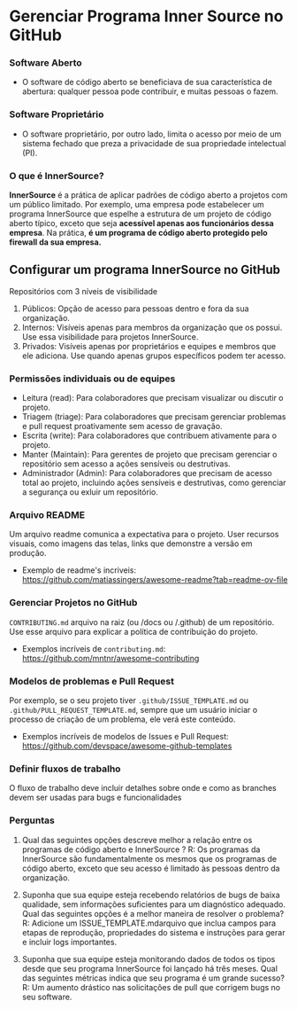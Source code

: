 # Gerenciar Programa Inner Source no GitHub

### Software Aberto

- O software de código aberto se beneficiava de sua característica de abertura: qualquer pessoa pode contribuir, e muitas pessoas o fazem.

### Software Proprietário

- O software proprietário, por outro lado, limita o acesso por meio de um sistema fechado que preza a privacidade de sua propriedade intelectual (PI).

### O que é InnerSource?

**InnerSource** é a prática de aplicar padrões de código aberto a projetos com um público limitado. Por exemplo, uma empresa pode estabelecer um programa InnerSource que espelhe a estrutura de um projeto de código aberto típico, exceto que seja **acessível apenas aos funcionários dessa empresa**. Na prática, **é um programa de código aberto protegido pelo firewall da sua empresa.**

## Configurar um programa InnerSource no GitHub

Repositórios com 3 níveis de visibilidade

1.  Públicos: Opção de acesso para pessoas dentro e fora da sua organização.
2.  Internos: Visíveis apenas para membros da organização que os possui. Use essa visibilidade para projetos InnerSource.
3.  Privados: Visíveis apenas por proprietários e equipes e membros que ele adiciona. Use quando apenas grupos específicos podem ter acesso.

### Permissões individuais ou de equipes

- Leitura (read): Para colaboradores que precisam visualizar ou discutir o projeto.
- Triagem (triage): Para colaboradores que precisam gerenciar problemas e pull request proativamente sem acesso de gravação.
- Escrita (write): Para colaboradores que contribuem ativamente para o projeto.
- Manter (Maintain): Para gerentes de projeto que precisam gerenciar o repositório sem acesso a ações sensíveis ou destrutivas.
- Administrador (Admin): Para colaboradores que precisam de acesso total ao projeto, incluindo ações sensíveis e destrutivas, como gerenciar a segurança ou exluir um repositório.

### Arquivo README

Um arquivo readme comunica a expectativa para o projeto.
User recursos visuais, como imagens das telas, links que demonstre a versão em produção.

- Exemplo de readme's incriveis: https://github.com/matiassingers/awesome-readme?tab=readme-ov-file

### Gerenciar Projetos no GitHub

`CONTRIBUTING.md` arquivo na raiz (ou /docs ou /.github) de um repositório. Use esse arquivo para explicar a política de contribuição do projeto.

- Exemplos incríveis de `contributing.md`: https://github.com/mntnr/awesome-contributing

### Modelos de problemas e Pull Request

Por exemplo, se o seu projeto tiver `.github/ISSUE_TEMPLATE.md` ou `.github/PULL_REQUEST_TEMPLATE.md`, sempre que um usuário iniciar o processo de criação de um problema, ele verá este conteúdo.

- Exemplos incríveis de modelos de Issues e Pull Request: https://github.com/devspace/awesome-github-templates

### Definir fluxos de trabalho

O fluxo de trabalho deve incluir detalhes sobre onde e como as branches devem ser usadas para bugs e funcionalidades

### Perguntas

1.  Qual das seguintes opções descreve melhor a relação entre os programas de código aberto e InnerSource ?
    R: Os programas da InnerSource são fundamentalmente os mesmos que os programas de código aberto, exceto que seu acesso é limitado às pessoas dentro da organização.

2.  Suponha que sua equipe esteja recebendo relatórios de bugs de baixa qualidade, sem informações suficientes para um diagnóstico adequado. Qual das seguintes opções é a melhor maneira de resolver o problema?
    R: Adicione um ISSUE_TEMPLATE.mdarquivo que inclua campos para etapas de reprodução, propriedades do sistema e instruções para gerar e incluir logs importantes.

3.  Suponha que sua equipe esteja monitorando dados de todos os tipos desde que seu programa InnerSource foi lançado há três meses. Qual das seguintes métricas indica que seu programa é um grande sucesso?
    R: Um aumento drástico nas solicitações de pull que corrigem bugs no seu software.
